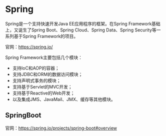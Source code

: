 # Spring

Spring是一个支持快速开发Java EE应用程序的框架。在Spring Framework基础上，又诞生了Spring Boot、Spring Cloud、Spring Data、Spring Security等一系列基于Spring Framework的项目。

官网：https://spring.io/

Spring Framework主要包括几个模块：

- 支持IoC和AOP的容器；
- 支持JDBC和ORM的数据访问模块；
- 支持声明式事务的模块；
- 支持基于Servlet的MVC开发；
- 支持基于Reactive的Web开发；
- 以及集成JMS、JavaMail、JMX、缓存等其他模块。

## SpringBoot

官网：https://spring.io/projects/spring-boot#overview
